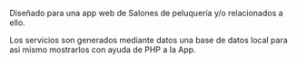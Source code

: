Diseñado para una app web de Salones de peluquería y/o relacionados a ello. 

Los servicios son generados mediante datos una base de datos local para asi mismo mostrarlos con ayuda de PHP a la App.
